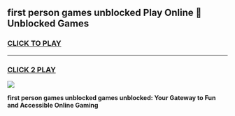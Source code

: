 
## first person games unblocked Play Online 👋 Unblocked Games
<h3>
<a href="https://premium.freeplayer.one?title=first_person_games_unblocked&ref=19F">CLICK TO PLAY</a></h3>
<hr>

<h3>
<a href="https://premium.freeplayer.one?title=first_person_games_unblocked&ref=19F">CLICK 2 PLAY</a>
  
</h3>

<a href="https://premium.freeplayer.one?title=first_person_games_unblocked&ref=19F"><img src="https://clearcache.store/games.png"></a>


**first person games unblocked games unblocked: Your Gateway to Fun and Accessible Online Gaming**
